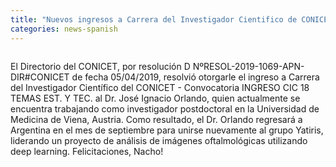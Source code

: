 ```yaml
---
title: "Nuevos ingresos a Carrera del Investigador Cientifico de CONICET"
categories: news-spanish
---
```


<div class="image-post-container">
    <img src="http://www.hamartia.com.ar/wp-content/uploads/2019/04/By7mNb-OZ_1256x620-e1554905599245.jpg" title="" />
</div>

El Directorio del CONICET, por resolución D NºRESOL-2019-1069-APN-DIR#CONICET de fecha 05/04/2019, resolvió otorgarle el ingreso a Carrera del Investigador Científico del CONICET - Convocatoria INGRESO CIC 18 TEMAS EST. Y TEC. al Dr. José Ignacio Orlando, quien actualmente se encuentra trabajando como investigador postdoctoral en la Universidad de Medicina de Viena, Austria. Como resultado, el Dr. Orlando regresará a Argentina en el mes de septiembre para unirse nuevamente al grupo Yatiris, liderando un proyecto de análisis de imágenes oftalmológicas utilizando deep learning. Felicitaciones, Nacho!
